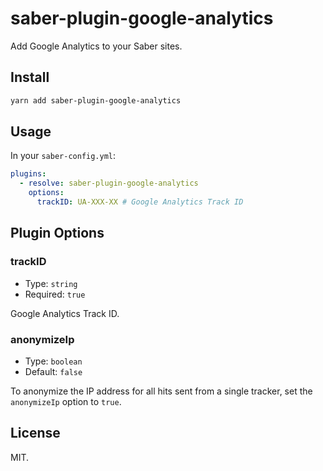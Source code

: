 # saber-plugin-google-analytics

Add Google Analytics to your Saber sites.

## Install

```bash
yarn add saber-plugin-google-analytics
```

## Usage

In your `saber-config.yml`:

```yml
plugins:
  - resolve: saber-plugin-google-analytics
    options:
      trackID: UA-XXX-XX # Google Analytics Track ID
```

## Plugin Options

### trackID

- Type: `string`
- Required: `true`

Google Analytics Track ID.

### anonymizeIp

- Type: `boolean`
- Default: `false`

To anonymize the IP address for all hits sent from a single tracker, set the `anonymizeIp` option to `true`.

## License

MIT.
